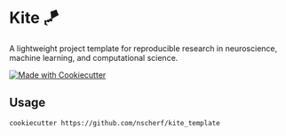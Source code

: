 # Kite 🪁

A lightweight project template for reproducible research in neuroscience, machine learning, and computational science.

[![Made with Cookiecutter](https://img.shields.io/badge/cookiecutter-template-brightgreen.svg)](https://github.com/cookiecutter/cookiecutter)

## Usage

```bash
cookiecutter https://github.com/nscherf/kite_template
